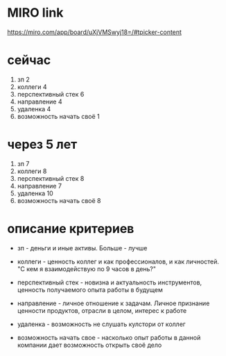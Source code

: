 # MIRO link
https://miro.com/app/board/uXjVMSwyj18=/#tpicker-content

# сейчас

1. зп							2
2. коллеги						4
3. перспективный стек			6
4. направление					4
5. удаленка						4
6. возможность начать своё		1


# через 5 лет

1. зп							7
2. коллеги						8
3. перспективный стек			8
4. направление					7
5. удаленка						10
6. возможность начать своё		8

# описание критериев

* зп - деньги и иные активы. Больше - лучше



* коллеги - ценность коллег и как профессионалов, и как личностей. "С кем я взаимодействую по 9 часов в день?"
* перспективный стек - новизна и актуальность инструментов, ценность получаемого опыта работы в будущем
* направление - личное отношение к задачам. Личное признание ценности продуктов, отрасли в целом, интерес к работе
* удаленка - возможность не слушать кулстори от коллег
* возможность начать свое - насколько опыт работы в данной компании дает возможность открыть своё дело





